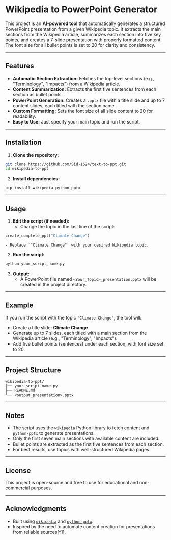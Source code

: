 # Wikipedia to PowerPoint Generator

This project is an **AI-powered tool** that automatically generates a structured PowerPoint presentation from a given Wikipedia topic. It extracts the main sections from the Wikipedia article, summarizes each section into five key points, and creates a 7-slide presentation with properly formatted content. The font size for all bullet points is set to 20 for clarity and consistency.

---

## Features

- **Automatic Section Extraction:** Fetches the top-level sections (e.g., "Terminology", "Impacts") from a Wikipedia article.
- **Content Summarization:** Extracts the first five sentences from each section as bullet points.
- **PowerPoint Generation:** Creates a `.pptx` file with a title slide and up to 7 content slides, each titled with the section name.
- **Custom Formatting:** Sets the font size of all slide content to 20 for readability.
- **Easy to Use:** Just specify your main topic and run the script.

---

## Installation

1. **Clone the repository:**

```bash
git clone https://github.com/Sid-1524/text-to-ppt.git
cd wikipedia-to-ppt
```

2. **Install dependencies:**

```bash
pip install wikipedia python-pptx
```


---

## Usage

1. **Edit the script (if needed):**
    - Change the topic in the last line of the script:

```python
create_complete_ppt("Climate Change")
```

    - Replace `"Climate Change"` with your desired Wikipedia topic.
2. **Run the script:**

```bash
python your_script_name.py
```

3. **Output:**
    - A PowerPoint file named `<Your_Topic>_presentation.pptx` will be created in the project directory.

---

## Example

If you run the script with the topic `"Climate Change"`, the tool will:

- Create a title slide: **Climate Change**
- Generate up to 7 slides, each titled with a main section from the Wikipedia article (e.g., "Terminology", "Impacts").
- Add five bullet points (sentences) under each section, with font size set to 20.

---

## Project Structure

```
wikipedia-to-ppt/
├── your_script_name.py
├── README.md
└── <output_presentation>.pptx
```


---

## Notes

- The script uses the `wikipedia` Python library to fetch content and `python-pptx` to generate presentations.
- Only the first seven main sections with available content are included.
- Bullet points are extracted as the first five sentences from each section.
- For best results, use topics with well-structured Wikipedia pages.

---

## License

This project is open-source and free to use for educational and non-commercial purposes.

---

## Acknowledgments

- Built using [`wikipedia`](https://pypi.org/project/wikipedia/) and [`python-pptx`](https://python-pptx.readthedocs.io/).
- Inspired by the need to automate content creation for presentations from reliable sources[^1].


